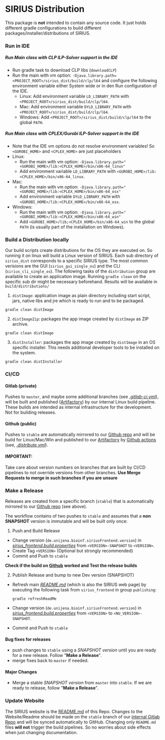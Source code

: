 # SIRIUS Distribution
This package is **not** intended to contain any source code. 
It just holds different gradle configurations to build different packages/installer/distributions of SIRIUS.

### Run in IDE 
##### Run Main class with CLP ILP-Solver support in the IDE
* Run gradle task to download CLP libs (`downloadCLP`)
* Run the main with vm option: `-Djava.library.path=<PROJECT_ROOT>/sirius_dist/build/clp/l64` and configure
  the following environment variable either System wide or in den Run configuration of the IDE.
  * Linux: Add environment variable `LD_LIBRARY_PATH` with  `<PROJECT_ROOT>/sirius_dist/build/clp/l64`.
  * Mac: Add environment variable `DYLD_LIBRARY_PATH` with  `<PROJECT_ROOT>/sirius_dist/build/clp/l64`.
  * Windows: Add `<PROJECT_ROOT>/sirius_dist/build/clp/l64` to the global `PATH`.

##### Run Main class with CPLEX/Gurobi ILP-Solver support in the IDE
* Note that the IDE vm options do not resolve environment variables! So `<GUROBI_HOME>` and `<CPLEX_HOME>` are just placeholders
* Linux:
  * Run the main with vm option: `-Djava.library.path="<GUROBI_HOME>/lib:<CPLEX_HOME>/bin/x86-64_linux"`
  * Add environment variable `LD_LIBRARY_PATH` with  `<GUROBI_HOME>/lib:<CPLEX_HOME>/bin/x86-64_linux`.
* Mac:
  * Run the main with vm option: `-Djava.library.path="<GUROBI_HOME>/lib:<CPLEX_HOME>/bin/x86-64_osx"`
  * Add environment variable `DYLD_LIBRARY_PATH` with  `<GUROBI_HOME>/lib:<CPLEX_HOME>/bin/x86-64_osx`.
* Windows:
  * Run the main with vm option: `-Djava.library.path="<GUROBI_HOME>/lib:<CPLEX_HOME>/bin/x86-64_win"`
  * Add `<GUROBI_HOME>/lib;<CPLEX_HOME>/bin/x86-64_win` to the global `PATH` (is usually part of the installation on Windows).

### Build a Distribution locally
Our build scripts create distributions for the OS they are executed on. So running it on linux will build a Linux version 
of SIRIUS. Each sub directory of `sirius_dist` corresponds to a specific SIRIUS type. The most common verisions are 
the GUI (`sirius_gui_single_os`) and the CLI (`sirius_cli_single_os`). The following tasks of the `distribution` group 
are available to create an application image. Running `gradle clean` on the specific sub dir might be necessary beforehand.
Results will be available in `build/distributions/`

1. `distImage`:  application image as plain directory including start script, jars, native libs and jre which is ready to run 
and to be packaged.
```shell
gradle clean distImage
```   
2. `distImageZip`: packages the app image created by `distImage` as ZIP archive. 
```shell
gradle clean distImage
```

3. `distInstaller`: packages the app image created by `distImage` in an OS specific installer. This needs additional developer
tools to be installed on the system.
```shell
gradle clean distInstaller
```

### CI/CD
#### Gitlab (private)
Pushes to `master`, and maybe some additional branches (see [*.gitlab-ci.yml*](../.gitlab-ci.yml)), will be built and 
published ([Artifactory](https://bio.informatik.uni-jena.de/repository/webapp/#/artifacts/browse/tree/General/dist/de/unijena/bioinf/ms/sirius))
by our internal Linux build pipeline. These builds are intended as internal infrastructure for the development. Not for building releases.

#### Github (public)
Pushes to  `stable` are automatically mirrored to our [Github repo](https://github.com/sirius-ms/sirius/tree/stable)
and will be build for Linux/Mac/Win and published to our 
[Artifactory](https://bio.informatik.uni-jena.de/repository/webapp/#/artifacts/browse/tree/General/dist/de/unijena/bioinf/ms/sirius)
by [Github actions](https://github.com/sirius-ms/sirius/actions) (see, [*.distribute.yml*](../.github/workflows/distribute.yaml)).

#### IMPORTANT: 
Take care about version numbers on branches that are built by CI/CD pipelines to not override versions from
other branches. **Use Merge Requests to merge in such branches if you are unsure** 


### Make a Release
Releases are created from a specific branch (`stable`) that is automatically mirrored to our 
[Github repo](https://github.com/sirius-ms/sirius/tree/stable) (see above).

The workflow contains of two pushes to `stable` and assumes that a **non SNAPSHOT** version is immutable and will be built only once:

1. Push and Build Release
 * Change version (`de.unijena.bioinf.siriusFrontend.version`) in [*sirius_frontend.build.properties*](../sirius_cli/src/main/resources/sirius_frontend.build.properties)
   from `<VERSION>-SNAPSHOT` to `<VERSION>`.
 * Create Tag `<VERSION>` (Optional but strongly recommended)
 * Commit and Push to `stable`

**Check if the build on [Github](https://github.com/sirius-ms/sirius/actions) worked and Test the release builds**

2. Publish Release and bump to new Dev version (SNAPSHOT)
 * Refresh main [*README.md*](../README.md) (which is also the SIRIUS web page) by executing the following task
   from `sirius_frontend` in group `publishing`:
   ```shell
   gradle refreshReadMe
   ```
   
 * Change version (`de.unijena.bioinf.siriusFrontend.version`) in [*sirius_frontend.build.properties*](../sirius_cli/src/main/resources/sirius_frontend.build.properties)
  from `<VERSION>` to `<NU_VERSION>-SNAPSHOT`.
 * Commit and Push to `stable`


#### Bug fixes for releases
 * push changes to `stable` using a *SNAPSHOT version* until you are ready for a new release. Follow "**Make a Release**".
 * merge fixes back to `master` if needed.

#### Major Changes
 * Merge a stable *SNAPSHOT version* from `master` into `stable`. If we are ready to release, follow "**Make a Release**".


### Update Website
The SIRIUS website is the [README.md](../README.md) of this Repo.
Changes to the Website/Readme should be made on the `stable` branch of our [internal Gitlab Repo](https://git.bio.informatik.uni-jena.de/bioinf-mit/ms/sirius_frontend/-/tree/stable) 
and will be synced automatically to GitHub. Changing only `README.md` files **will not** trigger
the build pipelines. So no worries about side effects when just changing documentation.